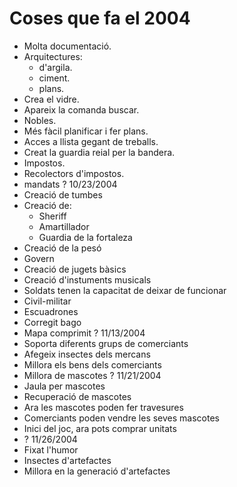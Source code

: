 Coses que fa el 2004
=
- Molta documentació.
- Arquitectures:
	- d'argila.
	- ciment.
	- plans.
- Crea el vidre.
- Apareix la comanda buscar.
- Nobles.
- Més fàcil planificar i fer plans.
- Acces a llista gegant de treballs.
- Creat la guardia reial per la bandera.
- Impostos.
- Recolectors d'impostos.
- mandats ? 10/23/2004
- Creació de tumbes
- Creació de:
	- Sheriff
	- Amartillador
	- Guardia de la fortaleza
- Creació de la pesó
- Govern
- Creació de jugets bàsics
- Creació d'instuments musicals
- Soldats tenen la capacitat de deixar de funcionar
- Civil-militar
- Escuadrones
- Corregit bago
- Mapa comprimit ? 11/13/2004
- Soporta diferents grups de comerciants
- Afegeix insectes dels mercans
- Millora els bens dels comerciants
- Millora de mascotes ? 11/21/2004
- Jaula per mascotes
- Recuperació de mascotes
- Ara les mascotes poden fer travesures
- Comerciants poden vendre les seves mascotes
- Inici del joc, ara pots comprar unitats
- ? 11/26/2004
- Fixat l'humor
- Insectes d'artefactes
- Millora en la generació d'artefactes

